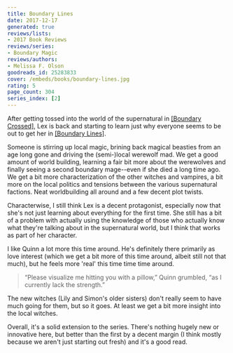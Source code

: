 ```yaml
---
title: Boundary Lines
date: 2017-12-17
generated: true
reviews/lists:
- 2017 Book Reviews
reviews/series:
- Boundary Magic
reviews/authors:
- Melissa F. Olson
goodreads_id: 25283833
cover: /embeds/books/boundary-lines.jpg
rating: 5
page_count: 304
series_index: [2]
---
```

After getting tossed into the world of the supernatural in [[Boundary Crossed]](), Lex is back and starting to learn just why everyone seems to be out to get her in [[Boundary Lines]]().  

Someone is stirring up local magic, brining back magical beasties from an age long gone and driving the (semi-)local werewolf mad. We get a good amount of world building, learning a fair bit more about the werewolves and finally seeing a second boundary mage--even if she died a long time ago. We get a bit more characterization of the other witches and vampires, a bit more on the local politics and tensions between the various supernatural factions. Neat worldbuilding all around and a few decent plot twists.  

<!--more-->

Characterwise, I still think Lex is a decent protagonist, especially now that she's not just learning about everything for the first time. She still has a bit of a problem with actually using the knowledge of those who actually know what they're talking about in the supernatural world, but I think that works as part of her character.  

I like Quinn a lot more this time around. He's definitely there primarily as love interest (which we get a bit more of this time around, albeit still not that much), but he feels more 'real' this time time time around.  

> “Please visualize me hitting you with a pillow,” Quinn grumbled, “as I currently lack the strength.”

The new witches (Lily and Simon's older sisters) don't really seem to have much going for them, but so it goes. At least we get a bit more insight into the local witches.  

Overall, it's a solid extension to the series. There's nothing hugely new or innovative here, but better than the first by a decent margin (I think mostly because we aren't just starting out fresh) and it's a good read.